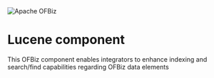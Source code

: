 <img src="https://ofbiz.apache.org/images/ofbiz_logo.png" alt="Apache OFBiz" />

# Lucene component
This OFBiz component enables integrators to enhance indexing and search/find capabilities
regarding OFBiz data elements

